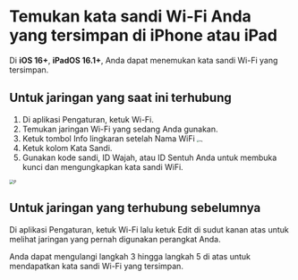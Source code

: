 # Temukan kata sandi Wi-Fi Anda yang tersimpan di iPhone atau iPad

Di **iOS 16+**, **iPadOS 16.1+**, Anda dapat menemukan kata sandi Wi-Fi yang tersimpan.

## Untuk jaringan yang saat ini terhubung

1. Di aplikasi Pengaturan, ketuk Wi-Fi.
2. Temukan jaringan Wi-Fi yang sedang Anda gunakan.
3. Ketuk tombol Info lingkaran setelah Nama WiFi <img src="https://support.apple.com/library/content/dam/edam/applecare/images/en_US/iOS/ios-16-info-circle-blue-hollow.png" alt="img" style="zoom:25%;" />
4. Ketuk kolom Kata Sandi.
5. Gunakan kode sandi, ID Wajah, atau ID Sentuh Anda untuk membuka kunci dan mengungkapkan kata sandi WiFi.

<img src="https://support.apple.com/library/content/dam/edam/applecare/images/en_US/iOS/ios-16-iphone-14-pro-wifi-name-more-info-password-on-tap.png" alt="P" style="zoom:50%;" />



## Untuk jaringan yang terhubung sebelumnya

Di aplikasi Pengaturan, ketuk Wi-Fi lalu ketuk Edit di sudut kanan atas untuk melihat jaringan yang pernah digunakan perangkat Anda.

Anda dapat mengulangi langkah 3 hingga langkah 5 di atas untuk mendapatkan kata sandi Wi-Fi yang tersimpan.







